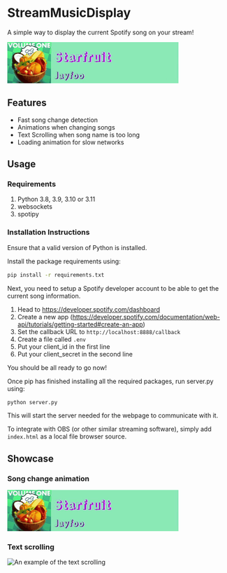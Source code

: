 # StreamMusicDisplay

A simple way to display the current Spotify song on your stream!

![The music display](/example/example.png)

## Features

- Fast song change detection
- Animations when changing songs
- Text Scrolling when song name is too long
- Loading animation for slow networks

## Usage

### Requirements

1. Python 3.8, 3.9, 3.10 or 3.11
2. websockets
3. spotipy

### Installation Instructions

Ensure that a valid version of Python is installed.

Install the package requirements using:

```bash
pip install -r requirements.txt
```

Next, you need to setup a Spotify developer account to be able to get the current song information.

1. Head to https://developer.spotify.com/dashboard
2. Create a new app (https://developer.spotify.com/documentation/web-api/tutorials/getting-started#create-an-app)
3. Set the callback URL to `http://localhost:8888/callback`
4. Create a file called `.env`
5. Put your client_id in the first line
6. Put your client_secret in the second line

You should be all ready to go now!

Once pip has finished installing all the required packages, run server.py using:

```bash
python server.py
```

This will start the server needed for the webpage to communicate with it.

To integrate with OBS (or other similar streaming software), simply add `index.html` as a local file browser source.

## Showcase

### Song change animation

![An example of the song change animation](/example/animation.gif)

### Text scrolling

![An example of the text scrolling](/example/scrolling.gif)
